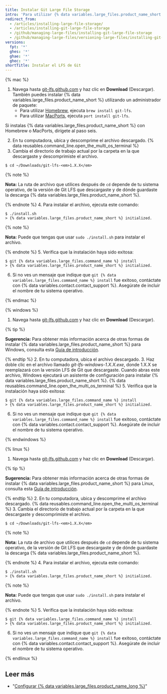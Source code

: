 ```yaml
---
title: Instalar Git Large File Storage
intro: 'Para utilizar {% data variables.large_files.product_name_short %}, tendrás que descargar e instalar un programa nuevo, además de Git.'
redirect_from:
  - /articles/installing-large-file-storage/
  - /articles/installing-git-large-file-storage
  - /github/managing-large-files/installing-git-large-file-storage
  - /github/managing-large-files/versioning-large-files/installing-git-large-file-storage
versions:
  fpt: '*'
  ghes: '*'
  ghae: '*'
  ghec: '*'
shortTitle: Instalar el LFS de Git
---
```


{% mac %}

1. Navega hasta [git-lfs.github.com](https://git-lfs.github.com) y haz clic en **Download** (Descargar). También puedes instalar {% data variables.large_files.product_name_short %} utilizando un administrador de paquete:
    - Para utilizar [Homebrew](http://brew.sh/), ejecuta `brew install git-lfs`.
    - Para utilizar [MacPorts](https://www.macports.org/), ejecuta `port install git-lfs`.

 Si instalas {% data variables.large_files.product_name_short %} con Homebrew o MacPorts, dirígete al paso seis.

2. En tu computadora, ubica y descomprime el archivo descargado.
{% data reusables.command_line.open_the_multi_os_terminal %}
3. Cambia el directorio de trabajo actual por la carpeta en la que descargaste y descomprimiste el archivo.
  ```shell
  $ cd ~/Downloads/git-lfs-<em>1.X.X</em>
  ```
 {% note %}

 **Nota:** La ruta de archivo que utilices después de `cd` depende de tu sistema operativo, de la versión de Git LFS que descargaste y de dónde guardaste la descarga {% data variables.large_files.product_name_short %}.

 {% endnote %}
4. Para instalar el archivo, ejecuta este comando:
  ```shell
  $ ./install.sh
  > {% data variables.large_files.product_name_short %} initialized.
  ```
 {% note %}

 **Nota:** Puede que tengas que usar `sudo ./install.sh` para instalar el archivo.

 {% endnote %}
5. Verifica que la instalación haya sido exitosa:
  ```shell
  $ git {% data variables.large_files.command_name %} install
  > {% data variables.large_files.product_name_short %} initialized.
  ```
6. Si no ves un mensaje que indique que `git {% data variables.large_files.command_name %} install` fue exitoso, contáctate con {% data variables.contact.contact_support %}. Asegúrate de incluir el nombre de tu sistema operativo.

{% endmac %}

{% windows %}

1. Navega hasta [git-lfs.github.com](https://git-lfs.github.com) y haz clic en **Download** (Descargar).

  {% tip %}

  **Sugerencia:** Para obtener más información acerca de otras formas de instalar {% data variables.large_files.product_name_short %} para Windows, consulta esta [Guía de introducción](https://github.com/github/git-lfs#getting-started).

  {% endtip %}
2. En tu computadora, ubica el archivo descargado.
3. Haz doble clic en el archivo llamado *git-lfs-windows-1.X.X.exe*, donde 1.X.X se reemplazará con la versión LFS de Git que descargaste. Cuando abras este archivo, Windows ejecutará un asistente de configuración para instalar {% data variables.large_files.product_name_short %}.
{% data reusables.command_line.open_the_multi_os_terminal %}
5. Verifica que la instalación haya sido exitosa:
  ```shell
  $ git {% data variables.large_files.command_name %} install
  > {% data variables.large_files.product_name_short %} initialized.
  ```
6. Si no ves un mensaje que indique que `git {% data variables.large_files.command_name %} install` fue exitoso, contáctate con {% data variables.contact.contact_support %}. Asegúrate de incluir el nombre de tu sistema operativo.

{% endwindows %}

{% linux %}

1. Navega hasta [git-lfs.github.com](https://git-lfs.github.com) y haz clic en **Download** (Descargar).

  {% tip %}

  **Sugerencia:** Para obtener más información acerca de otras formas de instalar {% data variables.large_files.product_name_short %} para Linux, consulta esta [Guía de introducción](https://github.com/github/git-lfs#getting-started).

  {% endtip %}
2. En tu computadora, ubica y descomprime el archivo descargado.
{% data reusables.command_line.open_the_multi_os_terminal %}
3. Cambia el directorio de trabajo actual por la carpeta en la que descargaste y descomprimiste el archivo.
  ```shell
  $ cd ~/Downloads/git-lfs-<em>1.X.X</em>
  ```
 {% note %}

 **Nota:** La ruta de archivo que utilices después de `cd` depende de tu sistema operativo, de la versión de Git LFS que descargaste y de dónde guardaste la descarga {% data variables.large_files.product_name_short %}.

 {% endnote %}
4. Para instalar el archivo, ejecuta este comando:
  ```shell
  $ ./install.sh
  > {% data variables.large_files.product_name_short %} initialized.
  ```
 {% note %}

 **Nota:** Puede que tengas que usar `sudo ./install.sh` para instalar el archivo.

 {% endnote %}
5. Verifica que la instalación haya sido exitosa:
  ```shell
  $ git {% data variables.large_files.command_name %} install
  > {% data variables.large_files.product_name_short %} initialized.
  ```
6. Si no ves un mensaje que indique que `git {% data variables.large_files.command_name %} install` fue exitoso, contáctate con {% data variables.contact.contact_support %}. Asegúrate de incluir el nombre de tu sistema operativo.

{% endlinux %}

## Leer más

- "[Configurar {% data variables.large_files.product_name_long %}](/articles/configuring-git-large-file-storage)"
